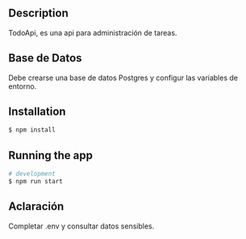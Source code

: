 ## Description

TodoApi, es una api para administración de tareas.

## Base de Datos

Debe crearse una base de datos Postgres y configur las variables de entorno.

## Installation

```bash
$ npm install
```

## Running the app

```bash
# development
$ npm run start
```

## Aclaración

Completar .env y consultar datos sensibles.
